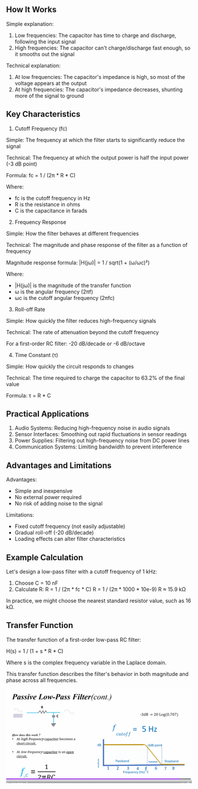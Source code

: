 ## How It Works

Simple explanation:
1. Low frequencies: The capacitor has time to charge and discharge, following the input signal
2. High frequencies: The capacitor can't charge/discharge fast enough, so it smooths out the signal

Technical explanation:
1. At low frequencies: The capacitor's impedance is high, so most of the voltage appears at the output
2. At high frequencies: The capacitor's impedance decreases, shunting more of the signal to ground

## Key Characteristics

1. Cutoff Frequency (fc)

Simple: The frequency at which the filter starts to significantly reduce the signal

Technical: The frequency at which the output power is half the input power (-3 dB point)

Formula: fc = 1 / (2π * R * C)

Where:
- fc is the cutoff frequency in Hz
- R is the resistance in ohms
- C is the capacitance in farads

2. Frequency Response

Simple: How the filter behaves at different frequencies

Technical: The magnitude and phase response of the filter as a function of frequency

Magnitude response formula:
|H(jω)| = 1 / sqrt(1 + (ω/ωc)²)

Where:
- |H(jω)| is the magnitude of the transfer function
- ω is the angular frequency (2πf)
- ωc is the cutoff angular frequency (2πfc)

3. Roll-off Rate

Simple: How quickly the filter reduces high-frequency signals

Technical: The rate of attenuation beyond the cutoff frequency

For a first-order RC filter: -20 dB/decade or -6 dB/octave

4. Time Constant (τ)

Simple: How quickly the circuit responds to changes

Technical: The time required to charge the capacitor to 63.2% of the final value

Formula: τ = R * C

## Practical Applications

1. Audio Systems: Reducing high-frequency noise in audio signals
2. Sensor Interfaces: Smoothing out rapid fluctuations in sensor readings
3. Power Supplies: Filtering out high-frequency noise from DC power lines
4. Communication Systems: Limiting bandwidth to prevent interference

## Advantages and Limitations

Advantages:
- Simple and inexpensive
- No external power required
- No risk of adding noise to the signal

Limitations:
- Fixed cutoff frequency (not easily adjustable)
- Gradual roll-off (-20 dB/decade)
- Loading effects can alter filter characteristics

## Example Calculation

Let's design a low-pass filter with a cutoff frequency of 1 kHz:

1. Choose C = 10 nF
2. Calculate R:
   R = 1 / (2π * fc * C)
   R = 1 / (2π * 1000 * 10e-9)
   R ≈ 15.9 kΩ

In practice, we might choose the nearest standard resistor value, such as 16 kΩ.

## Transfer Function

The transfer function of a first-order low-pass RC filter:

H(s) = 1 / (1 + s * R * C)

Where s is the complex frequency variable in the Laplace domain.

This transfer function describes the filter's behavior in both magnitude and phase across all frequencies.

![passive_low_pass_filter](../assets/images/passive_low_pass_filter.png)
